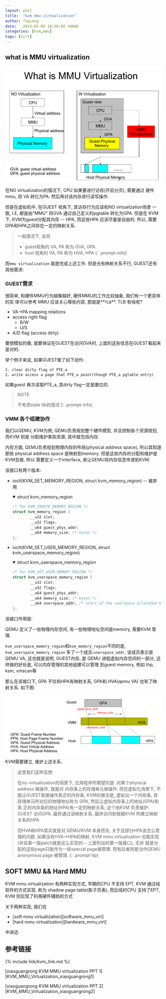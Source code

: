 ```yaml
---
layout: post
title:  "kvm mmu virtualization"
author: fuqiang
date:   2024-05-09 18:50:00 +0800
categories: [kvm,mmu]
tags: [virt]
---
```


## what is MMU virtualization

![what_is_mmu_virt](pic/what_is_mmu_virt.png)

在NO virtualization的情况下, CPU 如果要进行访存(开启分页), 需要通过
硬件mmu, 将 VA 转化为PA. 然后再对该内存进行读写操作.

但是在虚拟机中, 在GUEST 视角下, 其访存行为应该和NO virtualization场景
一致, I.E, 都是由"MMU" 将GVA 通过自己定义的pgtable 转化为GPA. 但是在
KVM下, KVM为guest分配其内存 -- HPA, 而这些HPA 应该尽量是自由的. 所以,
需要GPA和HPA之间存在一定的映射关系.

> 一般情况下, 会将
> * guest视角的 VA, PA 称为 GVA, GPA.
> * host 视角的 VA, PA 称为 HVA, HPA
{: .prompt-info}

而`mmu virtualization` 就是完成上述工作. 但是光有映射关系不行, GUEST还有
其他需求:

### GUEST需求

很简单, 和硬件MMU行为越像越好, 硬件MMU的工作比较抽象, 我们有一个更具体的实
体可以参考 MMU 应该关心哪些内容, 那就是**`TLB`**. TLB 有啥呢?

* VA->PA mapping relations
* access right flag
  + R/W 
  + U/S
* A/D flag (access dirty)

要想模拟的像, 就要保证在GUEST在访问GVA时, 上面的这些信息在GUEST看起来是对的.

举个例子来说, 如果GUEST做了如下动作:
```
1. clear dirty flag of PTE_a
2. write access a page that PTE_a point(though PTE_a pgtable entry)
```

如果guest 再次读取PTE_a, 其dirty flag一定是置位的.
> NOTE
>
> 不考虑stale tlb的情况
{: .prompt-info}

### VMM 各个组建协作

我们以QEMU, KVM为例, QEMU负责规划整个硬件模型, 并且控制各个资源规划,而KVM 则是
分配维护某些资源, 其中就包括内存.

内存方面, QEMU负责规划物理内存的布局(physical address space), 所以其知道那些
physical address space 是映射到memory. 但是这些内存的分配和维护是KVM去做, 所以
需要定义一个interface, 来让QEMU将内存信息传递到KVM.

该接口有两个版本:
* ioctl(KVM_SET_MEMORY_REGION, struct kvm_memory_region) -- 被弃用

  <details markdown=1 open>
  <summary>struct kvm_memory_region</summary>

  ```cpp
  /* for KVM_CREATE_MEMORY_REGION */
  struct kvm_memory_region {
          __u32 slot;
          __u32 flags;
          __u64 guest_phys_addr;
          __u64 memory_size; /* bytes */
  };
  ```
  </details>
* ioctl(KVM_SET_USER_MEMORY_REGION, struct kvm_userspace_memory_region)

  <details markdown=1 open>
  <summary>struct kvm_userspace_memory_region</summary>

  ```cpp
  /* for KVM_SET_USER_MEMORY_REGION */
  struct kvm_userspace_memory_region {
          __u32 slot;
          __u32 flags;
          __u64 guest_phys_addr;
          __u64 memory_size; /* bytes */
          __u64 userspace_addr; /* start of the userspace allocated memory */
  };
  ```
  </details>

该接口作用是:

QEMU 定义了一些物理内存空间, 有一些物理地址空间是memory, 需要KVM 管理.

`kvm_userspace_memory_region`和`kvm_memory_region`不同的是, `kvm_userspace_memory_region`
多了一个成员:`userspace_addr`, 该成员表示是QEMU VA, 这也就是说明, GUEST内存, 是
QEMU 进程虚拟内存空间的一部分, 这样做的好处是, 可以内存管理的其他组建可以管理
到guest memory, 例如 thp, ksm, vmscan等

那么在该接口下, GPA 不仅和HPA有映射关系, GPA和 HVA(qemu VA) 也有了映射关系. 如下图:

![GPA_HVA_HPA](pic/GPA_HVA_HPA.png)

KVM需要建立, 维护上述关系.

> 这里我们这样去想:
>
> 在no-virtualization的场景下, 应用程序所期望的是: 对某个phyiscal address 做操作, 就是对
> 内存条上的存储单元做操作. 而在虚拟化场景下, 不能让GUEST直接操作真正的内存条, KVM的做法是,
> 虚拟出一个内存条, 其存储单元所对应的物理地址称为 GPA, 然后让虚拟内存条上的地址(GPA)和真
> 正的内存条的地址(HPA)有一定的映射关系, 这个由KVM 负责维护. GUEST 访问GPA, 最终通过该映射关系,
> 最终访问到根据KVM 所建立映射关系的HPA
>
> 而HVA和HPA其实就是对 QEMU/KVM 本身而言, 关于这部分HPA该怎么管理的问题. 如果没有HVA->HPA的映射,
> KVM mmu virtualization 也能实现(并且第一版patch就是这么实现的-- 上面列出的第一版接口), 无非
> 就是分配的这些page只能作为一些special page被管理. 而有后者则是当作QEMU anonymous page 被管理.
{: .prompt-tip}

## SOFT MMU && Hard MMU

KVM mmu virtualization 有两种实现方式, 早期的CPU 不支持 EPT, KVM 通过纯软件的方式实现.
称为 shadow page table(影子页表), 而后续的CPU 支持了EPT, KVM 则实现了利用硬件辅助的方式

关于两种实现, 我们在

* [soft mmu virtualization][software_mmu_virt]
* [hard mmu virtualization][hardware_mmu_virt]

中讲述.

## 参考链接

{% include link/kvm_link.md %}

[xiaoguangrong KVM MMU virtualization PPT 1][KVM_MMU_Virtualization_xiaoguangrong1]

[xiaoguangrong KVM MMU virtualization PPT 2][KVM_MMU_Virtualization_xiaoguangrong2]

